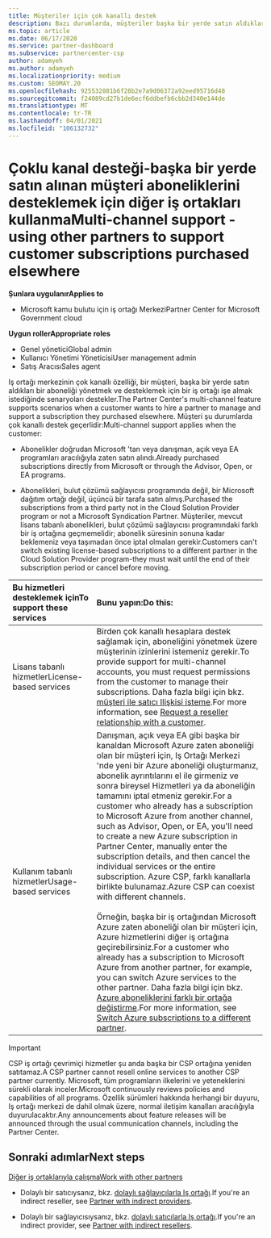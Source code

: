 ```yaml
---
title: Müşteriler için çok kanallı destek
description: Bazı durumlarda, müşteriler başka bir yerde satın aldıkları bir aboneliği sağlamak ve desteklemek için size işe almak isteyebilir.
ms.topic: article
ms.date: 06/17/2020
ms.service: partner-dashboard
ms.subservice: partnercenter-csp
author: adamyeh
ms.author: adamyeh
ms.localizationpriority: medium
ms.custom: SEOMAY.20
ms.openlocfilehash: 925532881b6f28b2e7a9d06372a92eed95716d48
ms.sourcegitcommit: f24089cd27b1de6ecf6ddbefb6cbb2d340e144de
ms.translationtype: MT
ms.contentlocale: tr-TR
ms.lasthandoff: 04/01/2021
ms.locfileid: "106132732"
---
```

# <a name="multi-channel-support---using-other-partners-to-support-customer-subscriptions-purchased-elsewhere"></a><span data-ttu-id="14876-103">Çoklu kanal desteği-başka bir yerde satın alınan müşteri aboneliklerini desteklemek için diğer iş ortakları kullanma</span><span class="sxs-lookup"><span data-stu-id="14876-103">Multi-channel support - using other partners to support customer subscriptions purchased elsewhere</span></span>

<span data-ttu-id="14876-104">**Şunlara uygulanır**</span><span class="sxs-lookup"><span data-stu-id="14876-104">**Applies to**</span></span>

- <span data-ttu-id="14876-105">Microsoft kamu bulutu için iş ortağı Merkezi</span><span class="sxs-lookup"><span data-stu-id="14876-105">Partner Center for Microsoft Government cloud</span></span>

<span data-ttu-id="14876-106">**Uygun roller**</span><span class="sxs-lookup"><span data-stu-id="14876-106">**Appropriate roles**</span></span>

- <span data-ttu-id="14876-107">Genel yönetici</span><span class="sxs-lookup"><span data-stu-id="14876-107">Global admin</span></span>
- <span data-ttu-id="14876-108">Kullanıcı Yönetimi Yöneticisi</span><span class="sxs-lookup"><span data-stu-id="14876-108">User management admin</span></span>
- <span data-ttu-id="14876-109">Satış Aracısı</span><span class="sxs-lookup"><span data-stu-id="14876-109">Sales agent</span></span>

<span data-ttu-id="14876-110">Iş ortağı merkezinin çok kanallı özelliği, bir müşteri, başka bir yerde satın aldıkları bir aboneliği yönetmek ve desteklemek için bir iş ortağı işe almak istediğinde senaryoları destekler.</span><span class="sxs-lookup"><span data-stu-id="14876-110">The Partner Center's multi-channel feature supports scenarios when a customer wants to hire a partner to manage and support a subscription they purchased elsewhere.</span></span> <span data-ttu-id="14876-111">Müşteri şu durumlarda çok kanallı destek geçerlidir:</span><span class="sxs-lookup"><span data-stu-id="14876-111">Multi-channel support applies when the customer:</span></span>

- <span data-ttu-id="14876-112">Abonelikler doğrudan Microsoft 'tan veya danışman, açık veya EA programları aracılığıyla zaten satın alındı.</span><span class="sxs-lookup"><span data-stu-id="14876-112">Already purchased subscriptions directly from Microsoft or through the Advisor, Open, or EA programs.</span></span>

- <span data-ttu-id="14876-113">Abonelikleri, bulut çözümü sağlayıcısı programında değil, bir Microsoft dağıtım ortağı değil, üçüncü bir tarafa satın almış.</span><span class="sxs-lookup"><span data-stu-id="14876-113">Purchased the subscriptions from a third party not in the Cloud Solution Provider program or not a Microsoft Syndication Partner.</span></span> <span data-ttu-id="14876-114">Müşteriler, mevcut lisans tabanlı abonelikleri, bulut çözümü sağlayıcısı programındaki farklı bir iş ortağına geçmemelidir; abonelik süresinin sonuna kadar beklemeniz veya taşımadan önce iptal olmaları gerekir.</span><span class="sxs-lookup"><span data-stu-id="14876-114">Customers can't switch existing license-based subscriptions to a different partner in the Cloud Solution Provider program-they must wait until the end of their subscription period or cancel before moving.</span></span>

|<span data-ttu-id="14876-115">Bu hizmetleri desteklemek için</span><span class="sxs-lookup"><span data-stu-id="14876-115">To support these services</span></span>  | <span data-ttu-id="14876-116">Bunu yapın:</span><span class="sxs-lookup"><span data-stu-id="14876-116">Do this:</span></span> |
|:---------|:---------|
|<span data-ttu-id="14876-117">Lisans tabanlı hizmetler</span><span class="sxs-lookup"><span data-stu-id="14876-117">License-based services</span></span>    | <span data-ttu-id="14876-118">Birden çok kanallı hesaplara destek sağlamak için, aboneliğini yönetmek üzere müşterinin izinlerini istemeniz gerekir.</span><span class="sxs-lookup"><span data-stu-id="14876-118">To provide support for multi-channel accounts, you must request permissions from the customer to manage their subscriptions.</span></span> <span data-ttu-id="14876-119">Daha fazla bilgi için bkz. [müşteri ile satıcı Ilişkisi isteme](request-a-relationship-with-a-customer.md).</span><span class="sxs-lookup"><span data-stu-id="14876-119">For more information, see [Request a reseller relationship with a customer](request-a-relationship-with-a-customer.md).</span></span>   |
|<span data-ttu-id="14876-120">Kullanım tabanlı hizmetler</span><span class="sxs-lookup"><span data-stu-id="14876-120">Usage-based services</span></span>     |  <span data-ttu-id="14876-121">Danışman, açık veya EA gibi başka bir kanaldan Microsoft Azure zaten aboneliği olan bir müşteri için, Iş Ortağı Merkezi 'nde yeni bir Azure aboneliği oluşturmanız, abonelik ayrıntılarını el ile girmeniz ve sonra bireysel Hizmetleri ya da aboneliğin tamamını iptal etmeniz gerekir.</span><span class="sxs-lookup"><span data-stu-id="14876-121">For a customer who already has a subscription to Microsoft Azure from another channel, such as Advisor, Open, or EA, you'll need to create a new Azure subscription in Partner Center, manually enter the subscription details, and then cancel the individual services or the entire subscription.</span></span> <span data-ttu-id="14876-122">Azure CSP, farklı kanallarla birlikte bulunamaz.</span><span class="sxs-lookup"><span data-stu-id="14876-122">Azure CSP can coexist with different channels.</span></span><br/><br/> <span data-ttu-id="14876-123">Örneğin, başka bir iş ortağından Microsoft Azure zaten aboneliği olan bir müşteri için, Azure hizmetlerini diğer iş ortağına geçirebilirsiniz.</span><span class="sxs-lookup"><span data-stu-id="14876-123">For a customer who already has a subscription to Microsoft Azure from another partner, for example, you can switch Azure services to the other partner.</span></span>  <span data-ttu-id="14876-124">Daha fazla bilgi için bkz. [Azure aboneliklerini farklı bir ortağa değiştirme](switch-azure-subscriptions-to-a-different-partner.md).</span><span class="sxs-lookup"><span data-stu-id="14876-124">For more information, see [Switch Azure subscriptions to a different partner](switch-azure-subscriptions-to-a-different-partner.md).</span></span> |

> [!IMPORTANT]  
> <span data-ttu-id="14876-125">CSP iş ortağı çevrimiçi hizmetler şu anda başka bir CSP ortağına yeniden satıtamaz.</span><span class="sxs-lookup"><span data-stu-id="14876-125">A CSP partner cannot resell online services to another CSP partner currently.</span></span> <span data-ttu-id="14876-126">Microsoft, tüm programların ilkelerini ve yeteneklerini sürekli olarak inceler.</span><span class="sxs-lookup"><span data-stu-id="14876-126">Microsoft continuously reviews policies and capabilities of all programs.</span></span> <span data-ttu-id="14876-127">Özellik sürümleri hakkında herhangi bir duyuru, Iş ortağı merkezi de dahil olmak üzere, normal iletişim kanalları aracılığıyla duyurulacaktır.</span><span class="sxs-lookup"><span data-stu-id="14876-127">Any announcements about feature releases will be announced through the usual communication channels, including the Partner Center.</span></span>

## <a name="next-steps"></a><span data-ttu-id="14876-128">Sonraki adımlar</span><span class="sxs-lookup"><span data-stu-id="14876-128">Next steps</span></span>

[<span data-ttu-id="14876-129">Diğer iş ortaklarıyla çalışma</span><span class="sxs-lookup"><span data-stu-id="14876-129">Work with other partners</span></span>](work-with-other-partners.md)

- <span data-ttu-id="14876-130">Dolaylı bir satıcıysanız, bkz. [dolaylı sağlayıcılarla Iş ortağı](indirect-reseller-tasks-in-partner-center.md).</span><span class="sxs-lookup"><span data-stu-id="14876-130">If you're an indirect reseller, see [Partner with indirect providers](indirect-reseller-tasks-in-partner-center.md).</span></span>

- <span data-ttu-id="14876-131">Dolaylı bir sağlayıcısıysanız, bkz. [dolaylı satıcılarla Iş ortağı](indirect-provider-tasks-in-partner-center.md).</span><span class="sxs-lookup"><span data-stu-id="14876-131">If you're an indirect provider, see [Partner with indirect resellers](indirect-provider-tasks-in-partner-center.md).</span></span>
